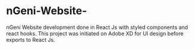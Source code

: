 # nGeni-Website-
nGeni Website development done in React Js with styled components and react hooks. This project was initiated on Adobe XD for UI design before exports to React Js.
